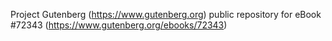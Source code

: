 Project Gutenberg (https://www.gutenberg.org) public repository
for eBook #72343 (https://www.gutenberg.org/ebooks/72343)
